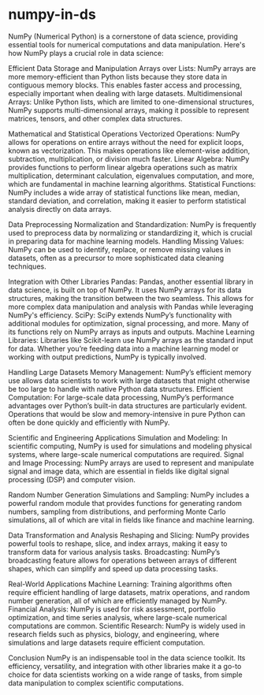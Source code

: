 # numpy-in-ds
NumPy (Numerical Python) is a cornerstone of data science, providing essential tools for numerical computations and data manipulation. Here's how NumPy plays a crucial role in data science:

Efficient Data Storage and Manipulation
Arrays over Lists: NumPy arrays are more memory-efficient than Python lists because they store data in contiguous memory blocks. This enables faster access and processing, especially important when dealing with large datasets.
Multidimensional Arrays: Unlike Python lists, which are limited to one-dimensional structures, NumPy supports multi-dimensional arrays, making it possible to represent matrices, tensors, and other complex data structures.


 Mathematical and Statistical Operations
Vectorized Operations: NumPy allows for operations on entire arrays without the need for explicit loops, known as vectorization. This makes operations like element-wise addition, subtraction, multiplication, or division much faster.
Linear Algebra: NumPy provides functions to perform linear algebra operations such as matrix multiplication, determinant calculation, eigenvalues computation, and more, which are fundamental in machine learning algorithms.
Statistical Functions: NumPy includes a wide array of statistical functions like mean, median, standard deviation, and correlation, making it easier to perform statistical analysis directly on data arrays.


 Data Preprocessing
Normalization and Standardization: NumPy is frequently used to preprocess data by normalizing or standardizing it, which is crucial in preparing data for machine learning models.
Handling Missing Values: NumPy can be used to identify, replace, or remove missing values in datasets, often as a precursor to more sophisticated data cleaning techniques.


 Integration with Other Libraries
Pandas: Pandas, another essential library in data science, is built on top of NumPy. It uses NumPy arrays for its data structures, making the transition between the two seamless. This allows for more complex data manipulation and analysis with Pandas while leveraging NumPy's efficiency.
SciPy: SciPy extends NumPy’s functionality with additional modules for optimization, signal processing, and more. Many of its functions rely on NumPy arrays as inputs and outputs.
Machine Learning Libraries: Libraries like Scikit-learn use NumPy arrays as the standard input for data. Whether you’re feeding data into a machine learning model or working with output predictions, NumPy is typically involved.


 Handling Large Datasets
Memory Management: NumPy’s efficient memory use allows data scientists to work with large datasets that might otherwise be too large to handle with native Python data structures.
Efficient Computation: For large-scale data processing, NumPy’s performance advantages over Python’s built-in data structures are particularly evident. Operations that would be slow and memory-intensive in pure Python can often be done quickly and efficiently with NumPy.


 Scientific and Engineering Applications
Simulation and Modeling: In scientific computing, NumPy is used for simulations and modeling physical systems, where large-scale numerical computations are required.
Signal and Image Processing: NumPy arrays are used to represent and manipulate signal and image data, which are essential in fields like digital signal processing (DSP) and computer vision.

Random Number Generation
Simulations and Sampling: NumPy includes a powerful random module that provides functions for generating random numbers, sampling from distributions, and performing Monte Carlo simulations, all of which are vital in fields like finance and machine learning.


 Data Transformation and Analysis
Reshaping and Slicing: NumPy provides powerful tools to reshape, slice, and index arrays, making it easy to transform data for various analysis tasks.
Broadcasting: NumPy’s broadcasting feature allows for operations between arrays of different shapes, which can simplify and speed up data processing tasks.


Real-World Applications
Machine Learning: Training algorithms often require efficient handling of large datasets, matrix operations, and random number generation, all of which are efficiently managed by NumPy.
Financial Analysis: NumPy is used for risk assessment, portfolio optimization, and time series analysis, where large-scale numerical computations are common.
Scientific Research: NumPy is widely used in research fields such as physics, biology, and engineering, where simulations and large datasets require efficient computation.


Conclusion
NumPy is an indispensable tool in the data science toolkit. Its efficiency, versatility, and integration with other libraries make it a go-to choice for data scientists working on a wide range of tasks, from simple data manipulation to complex scientific computations.

